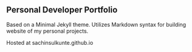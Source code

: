 ## Personal Developer Portfolio
Based on a Minimal Jekyll theme.
Utilizes Markdown syntax for building website of my personal projects.

Hosted at sachinsulkunte.github.io
